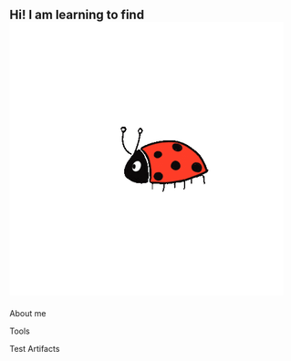 ## Hi! I am learning to find [![Header](https://github.com/svetkaa-yo/svetkaa-yo/blob/master/assets/Lady%20Bug%20Sticker.gif)](https://github.com/svetkaa-yo)

About me

Tools 

Test Artifacts



<!--
**svetkaa-yo/svetkaa-yo** is a ✨ _special_ ✨ repository because its `README.md` (this file) appears on your GitHub profile.

Here are some ideas to get you started:

- 🔭 I’m currently working on ...
- 🌱 I’m currently learning ...
- 👯 I’m looking to collaborate on ...
- 🤔 I’m looking for help with ...
- 💬 Ask me about ...
- 📫 How to reach me: ...
- 😄 Pronouns: ...
- ⚡ Fun fact: ...
-->
